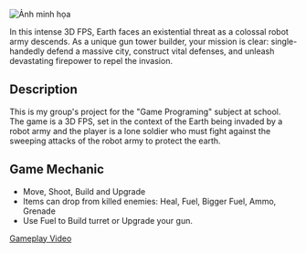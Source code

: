 ![Ảnh minh họa](https://drive.google.com/uc?export=view&id=1RqiC6JVOXMxPgZFQb7SVAxw3_ypMyVDz)

In this intense 3D FPS, Earth faces an existential threat as a colossal robot army descends. 
As a unique gun tower builder, your mission is clear: single-handedly defend a massive city, construct vital defenses, and unleash devastating firepower to repel the invasion.

## Description

This is my group's project for the "Game Programing" subject at school.
The game is a 3D FPS, set in the context of the Earth being invaded by a robot army and the player is a lone soldier who must fight against the sweeping attacks of the robot army to protect the earth.

## Game Mechanic

- Move, Shoot, Build and Upgrade
- Items can drop from killed enemies: Heal, Fuel, Bigger Fuel, Ammo, Grenade
- Use Fuel to Build turret or Upgrade your gun.

<a href="https://drive.google.com/file/d/1fO13u9nHhci4n3gt4agJ-jDDAFI0PSDR/view?usp=sharing" target="_blank">Gameplay Video</a>

